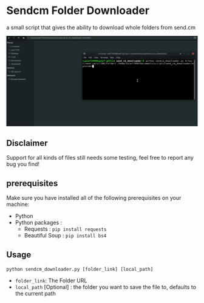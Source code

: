 # Sendcm Folder Downloader 

a small script that gives the ability to download whole folders from send.cm

![demo](./resources/demo.gif)



## Disclaimer 

Support for all kinds of files still needs some testing, feel free to report any bug you find! 

## prerequisites

Make sure you have installed all of the following prerequisites on your machine:
- Python 
- Python packages :
  - Requests : `pip install requests`
  - Beautiful Soup :  `pip install bs4`

## Usage

```
python sendcm_downloader.py [folder_link] [local_path]
```

- `folder_link`: The Folder URL 
- `local_path` [Optional] : the folder you want to save the file to, defaults to the current path
